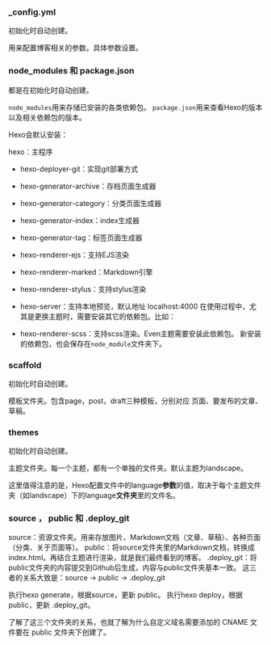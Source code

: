 ### _config.yml
初始化时自动创建。

用来配置博客相关的参数。具体参数设置。

### node_modules 和 package.json
都是在初始化时自动创建。

`node_modules`用来存储已安装的各类依赖包。
`package.json`用来查看Hexo的版本以及相关依赖包的版本。

Hexo会默认安装：

hexo：主程序
- hexo-deployer-git：实现git部署方式
- hexo-generator-archive：存档页面生成器
- hexo-generator-category：分类页面生成器
- hexo-generator-index：index生成器
- hexo-generator-tag：标签页面生成器
- hexo-renderer-ejs：支持EJS渲染
- hexo-renderer-marked：Markdown引擎
- hexo-renderer-stylus：支持stylus渲染
- hexo-server：支持本地预览，默认地址 localhost:4000
在使用过程中，尤其是更换主题时，需要安装其它的依赖包。比如：

- hexo-renderer-scss：支持scss渲染。Even主题需要安装此依赖包。
新安装的依赖包，也会保存在`node_module`文件夹下。

### scaffold
初始化时自动创建。

模板文件夹。包含page，post，draft三种模板，分别对应 页面、要发布的文章、草稿。

### themes
初始化时自动创建。

主题文件夹。每一个主题，都有一个单独的文件夹。默认主题为landscape。

这里值得注意的是，Hexo配置文件中的language**参数**的值，取决于每个主题文件夹（如landscape）下的language**文件夹**里的文件名。

### source ， public 和 .deploy_git
source：资源文件夹。用来存放图片、Markdown文档（文章、草稿）、各种页面（分类、关于页面等）。
public：将source文件夹里的Markdown文档，转换成index.html。再结合主题进行渲染，就是我们最终看到的博客。
.deploy_git：将public文件夹的内容提交到Github后生成，内容与public文件夹基本一致。
这三者的关系大致是：source -> public -> .deploy_git

执行hexo generate，根据source，更新 public。
执行hexo deploy，根据public，更新 .deploy_git。

了解了这三个文件夹的关系，也就了解为什么自定义域名需要添加的 CNAME 文件要在 public 文件夹下创建了。